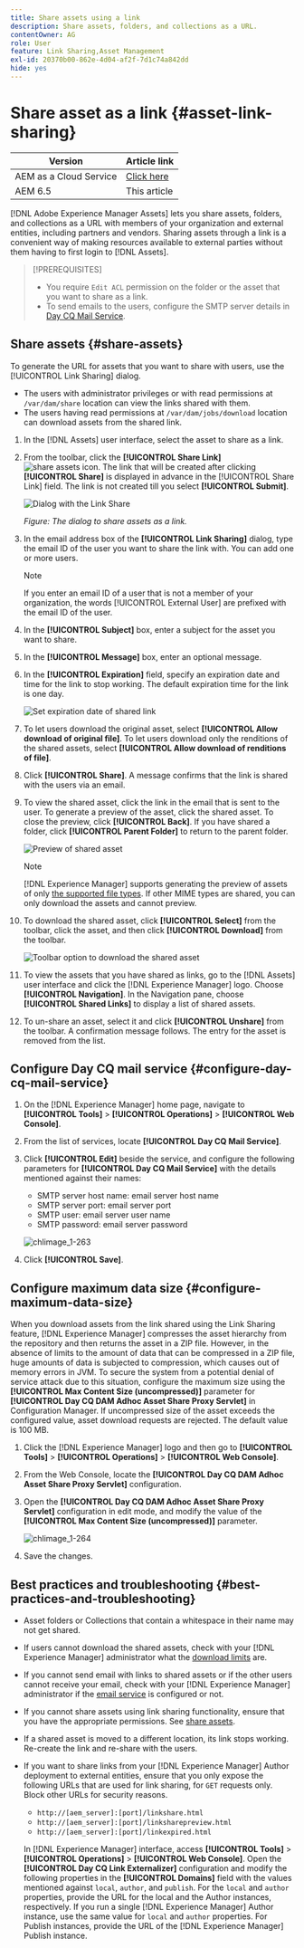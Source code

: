 ```yaml
---
title: Share assets using a link
description: Share assets, folders, and collections as a URL.
contentOwner: AG
role: User
feature: Link Sharing,Asset Management
exl-id: 20370b00-862e-4d04-af2f-7d1c74a842dd
hide: yes
---
```

# Share asset as a link {#asset-link-sharing}

| Version | Article link |
| -------- | ---------------------------- |
| AEM as a Cloud Service  |    [Click here](https://experienceleague.adobe.com/docs/experience-manager-cloud-service/content/assets/manage/share-assets.html?lang=en)                  |
| AEM 6.5     | This article         |

[!DNL Adobe Experience Manager Assets] lets you share assets, folders, and collections as a URL with members of your organization and external entities, including partners and vendors. Sharing assets through a link is a convenient way of making resources available to external parties without them having to first login to [!DNL Assets].

>[!PREREQUISITES]
>
>* You require `Edit ACL` permission on the folder or the asset that you want to share as a link.
>* To send emails to the users, configure the SMTP server details in [Day CQ Mail Service](#configmailservice).

## Share assets {#share-assets}

To generate the URL for assets that you want to share with users, use the [!UICONTROL Link Sharing] dialog. 

* The users with administrator privileges or with read permissions at `/var/dam/share` location can view the links shared with them. 
* The users having read permissions at `/var/dam/jobs/download` location can download assets from the shared link.

1. In the [!DNL Assets] user interface, select the asset to share as a link.

1. From the toolbar, click the **[!UICONTROL Share Link]** ![share assets icon](assets/do-not-localize/assets_share.png). The link that will be created after clicking **[!UICONTROL Share]** is displayed in advance in the [!UICONTROL Share Link] field. The link is not created till you select **[!UICONTROL Submit]**.

   ![Dialog with the Link Share](assets/share-assets-as-link.png)

   *Figure: The dialog to share assets as a link.*

1. In the email address box of the **[!UICONTROL Link Sharing]** dialog, type the email ID of the user you want to share the link with. You can add one or more users.

   >[!NOTE]
   >
   >If you enter an email ID of a user that is not a member of your organization, the words [!UICONTROL External User] are prefixed with the email ID of the user.

1. In the **[!UICONTROL Subject]** box, enter a subject for the asset you want to share.

1. In the **[!UICONTROL Message]** box, enter an optional message.

1. In the **[!UICONTROL Expiration]** field, specify an expiration date and time for the link to stop working. The default expiration time for the link is one day.

   ![Set expiration date of shared link](assets/Set-shared-link-expiration.png)

1. To let users download the original asset, select **[!UICONTROL Allow download of original file]**. To let users download only the renditions of the shared assets, select **[!UICONTROL Allow download of renditions of file]**.

1. Click **[!UICONTROL Share]**. A message confirms that the link is shared with the users via an email.

1. To view the shared asset, click the link in the email that is sent to the user. To generate a preview of the asset, click the shared asset. To close the preview, click **[!UICONTROL Back]**. If you have shared a folder, click **[!UICONTROL Parent Folder]** to return to the parent folder.

   ![Preview of shared asset](assets/chlimage_1-546.png)

   >[!NOTE]
   >
   >[!DNL Experience Manager] supports generating the preview of assets of only [the supported file types](/help/assets/assets-formats.md). If other MIME types are shared, you can only download the assets and cannot preview.

1. To download the shared asset, click **[!UICONTROL Select]** from the toolbar, click the asset, and then click **[!UICONTROL Download]** from the toolbar.

   ![Toolbar option to download the shared asset](assets/chlimage_1-547.png)

1. To view the assets that you have shared as links, go to the [!DNL Assets] user interface and click the [!DNL Experience Manager] logo. Choose **[!UICONTROL Navigation]**. In the Navigation pane, choose **[!UICONTROL Shared Links]** to display a list of shared assets.

1. To un-share an asset, select it and click **[!UICONTROL Unshare]** from the toolbar. A confirmation message follows. The entry for the asset is removed from the list.

## Configure Day CQ mail service {#configure-day-cq-mail-service}

1. On the [!DNL Experience Manager] home page, navigate to **[!UICONTROL Tools]** > **[!UICONTROL Operations]** > **[!UICONTROL Web Console]**.
1. From the list of services, locate **[!UICONTROL Day CQ Mail Service]**.
1. Click **[!UICONTROL Edit]** beside the service, and configure the following parameters for **[!UICONTROL Day CQ Mail Service]** with the details mentioned against their names:

    * SMTP server host name: email server host name
    * SMTP server port: email server port
    * SMTP user: email server user name
    * SMTP password: email server password

   ![chlimage_1-263](assets/chlimage_1-548.png)

1. Click **[!UICONTROL Save]**.

## Configure maximum data size {#configure-maximum-data-size}

When you download assets from the link shared using the Link Sharing feature, [!DNL Experience Manager] compresses the asset hierarchy from the repository and then returns the asset in a ZIP file. However, in the absence of limits to the amount of data that can be compressed in a ZIP file, huge amounts of data is subjected to compression, which causes out of memory errors in JVM. To secure the system from a potential denial of service attack due to this situation, configure the maximum size using the **[!UICONTROL Max Content Size (uncompressed)]** parameter for **[!UICONTROL Day CQ DAM Adhoc Asset Share Proxy Servlet]** in Configuration Manager. If uncompressed size of the asset exceeds the configured value, asset download requests are rejected. The default value is 100 MB.

1. Click the [!DNL Experience Manager] logo and then go to **[!UICONTROL Tools]** > **[!UICONTROL Operations]** > **[!UICONTROL Web Console]**.
1. From the Web Console, locate the **[!UICONTROL Day CQ DAM Adhoc Asset Share Proxy Servlet]** configuration.
1. Open the **[!UICONTROL Day CQ DAM Adhoc Asset Share Proxy Servlet]** configuration in edit mode, and modify the value of the **[!UICONTROL Max Content Size (uncompressed)]** parameter.

   ![chlimage_1-264](assets/chlimage_1-549.png)

1. Save the changes.

## Best practices and troubleshooting {#best-practices-and-troubleshooting}

* Asset folders or Collections that contain a whitespace in their name may not get shared.
* If users cannot download the shared assets, check with your [!DNL Experience Manager] administrator what the [download limits](#configure-maximum-data-size) are.
* If you cannot send email with links to shared assets or if the other users cannot receive your email, check with your [!DNL Experience Manager] administrator if the [email service](#configure-day-cq-mail-service) is configured or not.
* If you cannot share assets using link sharing functionality, ensure that you have the appropriate permissions. See [share assets](#share-assets).
* If a shared asset is moved to a different location, its link stops working. Re-create the link and re-share with the users.

* If you want to share links from your [!DNL Experience Manager] Author deployment to external entities, ensure that you only expose the following URLs that are used for link sharing, for `GET` requests only. Block other URLs for security reasons.

  * `http://[aem_server]:[port]/linkshare.html`
  * `http://[aem_server]:[port]/linksharepreview.html`
  * `http://[aem_server]:[port]/linkexpired.html`

  In [!DNL Experience Manager] interface, access **[!UICONTROL Tools]** > **[!UICONTROL Operations]** > **[!UICONTROL Web Console]**. Open the **[!UICONTROL Day CQ Link Externalizer]** configuration and modify the following properties in the **[!UICONTROL Domains]** field with the values mentioned against `local`, `author`, and `publish`. For the `local` and `author` properties, provide the URL for the local and the Author instances, respectively. If you run a single [!DNL Experience Manager] Author instance, use the same value for `local` and `author` properties. For Publish instances, provide the URL of the [!DNL Experience Manager] Publish instance.

